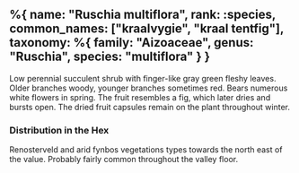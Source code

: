 %{
    name: "Ruschia multiflora",
    rank: :species,
    common_names: ["kraalvygie", "kraal tentfig"],
    taxonomy: %{
        family: "Aizoaceae",
        genus: "Ruschia",
        species: "multiflora"
    }
}
---

Low perennial succulent shrub with finger-like gray green fleshy leaves. Older branches woody, younger
branches sometimes red. Bears numerous white flowers in spring. The fruit resembles a fig, which later dries
and bursts open. The dried fruit capsules remain on the plant throughout winter.

<!-- read more -->

### Distribution in the Hex

Renosterveld and arid fynbos vegetations types towards the north east of the value. Probably fairly common throughout
the valley floor.